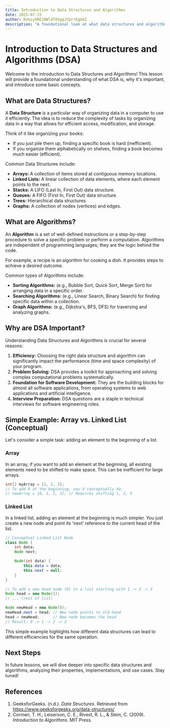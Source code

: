 ```yaml
---
title: Introduction to Data Structures and Algorithms
date: 2025-07-15
author: Roksy9RE20Wl4TOVggJYprrEgUm2
description: "A foundational look at what data structures and algorithms are and why they are essential for efficient software development."
---
```


# Introduction to Data Structures and Algorithms (DSA)

Welcome to the introduction to Data Structures and Algorithms! This lesson will provide a foundational understanding of what DSA is, why it's important, and introduce some basic concepts.

## What are Data Structures?

A **Data Structure** is a particular way of organizing data in a computer to use it efficiently. The idea is to reduce the complexity of tasks by organizing data in a way that allows for efficient access, modification, and storage.

Think of it like organizing your books:
*   If you just pile them up, finding a specific book is hard (inefficient).
*   If you organize them alphabetically on shelves, finding a book becomes much easier (efficient).

Common Data Structures include:
*   **Arrays:** A collection of items stored at contiguous memory locations.
*   **Linked Lists:** A linear collection of data elements, where each element points to the next.
*   **Stacks:** A LIFO (Last In, First Out) data structure.
*   **Queues:** A FIFO (First In, First Out) data structure.
*   **Trees:** Hierarchical data structures.
*   **Graphs:** A collection of nodes (vertices) and edges.

## What are Algorithms?

An **Algorithm** is a set of well-defined instructions or a step-by-step procedure to solve a specific problem or perform a computation. Algorithms are independent of programming languages; they are the logic behind the code.

For example, a recipe is an algorithm for cooking a dish. It provides steps to achieve a desired outcome.

Common types of Algorithms include:
*   **Sorting Algorithms:** (e.g., Bubble Sort, Quick Sort, Merge Sort) for arranging data in a specific order.
*   **Searching Algorithms:** (e.g., Linear Search, Binary Search) for finding specific data within a collection.
*   **Graph Algorithms:** (e.g., Dijkstra's, BFS, DFS) for traversing and analyzing graphs.

## Why are DSA Important?

Understanding Data Structures and Algorithms is crucial for several reasons:

1.  **Efficiency:** Choosing the right data structure and algorithm can significantly impact the performance (time and space complexity) of your program.
2.  **Problem Solving:** DSA provides a toolkit for approaching and solving complex computational problems systematically.
3.  **Foundation for Software Development:** They are the building blocks for almost all software applications, from operating systems to web applications and artificial intelligence.
4.  **Interview Preparation:** DSA questions are a staple in technical interviews for software engineering roles.

## Simple Example: Array vs. Linked List (Conceptual)

Let's consider a simple task: adding an element to the beginning of a list.

### Array

In an array, if you want to add an element at the beginning, all existing elements need to be shifted to make space. This can be inefficient for large arrays.

```java
int[] myArray = {1, 2, 3};
// To add 0 at the beginning, you'd conceptually do:
// newArray = {0, 1, 2, 3}; // Requires shifting 1, 2, 3
```

### Linked List

In a linked list, adding an element at the beginning is much simpler. You just create a new node and point its 'next' reference to the current head of the list.

```java
// Conceptual Linked List Node
class Node {
    int data;
    Node next;

    Node(int data) {
        this.data = data;
        this.next = null;
    }
}

// To add a new head node (0) to a list starting with 1 -> 2 -> 3
Node head = new Node(1);
// ... (rest of list)

Node newHead = new Node(0);
newHead.next = head; // New node points to old head
head = newHead;      // New node becomes the head
// Result: 0 -> 1 -> 2 -> 3
```

This simple example highlights how different data structures can lead to different efficiencies for the same operation.

## Next Steps

In future lessons, we will dive deeper into specific data structures and algorithms, analyzing their properties, implementations, and use cases. Stay tuned!

## References

1.  GeeksforGeeks. (n.d.). *Data Structures*. Retrieved from https://www.geeksforgeeks.org/data-structures/
2.  Cormen, T. H., Leiserson, C. E., Rivest, R. L., & Stein, C. (2009). *Introduction to Algorithms*. MIT Press.
